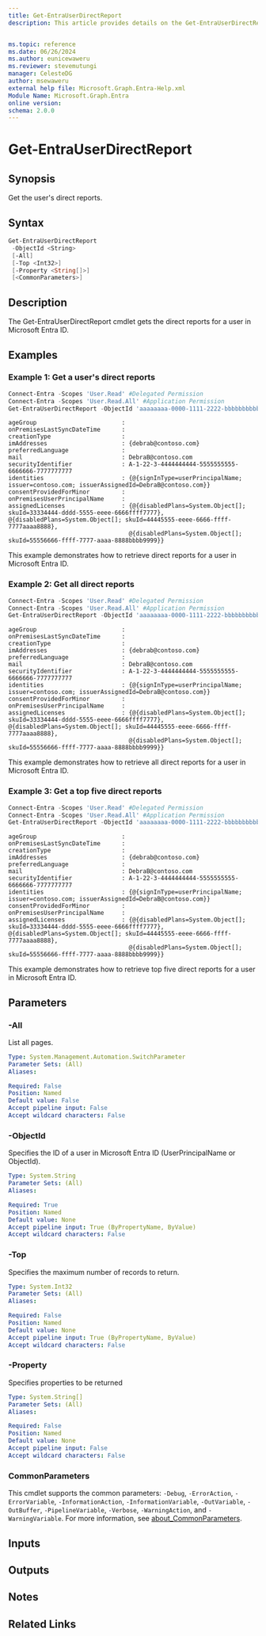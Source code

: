```yaml
---
title: Get-EntraUserDirectReport
description: This article provides details on the Get-EntraUserDirectReport command.


ms.topic: reference
ms.date: 06/26/2024
ms.author: eunicewaweru
ms.reviewer: stevemutungi
manager: CelesteDG
author: msewaweru
external help file: Microsoft.Graph.Entra-Help.xml
Module Name: Microsoft.Graph.Entra
online version:
schema: 2.0.0
---
```


# Get-EntraUserDirectReport

## Synopsis

Get the user's direct reports.

## Syntax

```powershell
Get-EntraUserDirectReport
 -ObjectId <String>
 [-All]
 [-Top <Int32>]
 [-Property <String[]>]
 [<CommonParameters>]
```

## Description

The Get-EntraUserDirectReport cmdlet gets the direct reports for a user in Microsoft Entra ID.

## Examples

### Example 1: Get a user's direct reports

```powershell
Connect-Entra -Scopes 'User.Read' #Delegated Permission
Connect-Entra -Scopes 'User.Read.All' #Application Permission
Get-EntraUserDirectReport -ObjectId 'aaaaaaaa-0000-1111-2222-bbbbbbbbbbbb'
```

```Output
ageGroup                        :
onPremisesLastSyncDateTime      :
creationType                    :
imAddresses                     : {debrab@contoso.com}
preferredLanguage               :
mail                            : DebraB@contoso.com
securityIdentifier              : A-1-22-3-4444444444-5555555555-6666666-7777777777
identities                      : {@{signInType=userPrincipalName; issuer=contoso.com; issuerAssignedId=DebraB@contoso.com}}
consentProvidedForMinor         :
onPremisesUserPrincipalName     :
assignedLicenses                : {@{disabledPlans=System.Object[]; skuId=33334444-dddd-5555-eeee-6666ffff7777}, @{disabledPlans=System.Object[]; skuId=44445555-eeee-6666-ffff-7777aaaa8888},
                                  @{disabledPlans=System.Object[]; skuId=55556666-ffff-7777-aaaa-8888bbbb9999}}
```

This example demonstrates how to retrieve direct reports for a user in Microsoft Entra ID.

### Example 2: Get all direct reports

```powershell
Connect-Entra -Scopes 'User.Read' #Delegated Permission
Connect-Entra -Scopes 'User.Read.All' #Application Permission
Get-EntraUserDirectReport -ObjectId 'aaaaaaaa-0000-1111-2222-bbbbbbbbbbbb' -All 
```

```output
ageGroup                        :
onPremisesLastSyncDateTime      :
creationType                    :
imAddresses                     : {debrab@contoso.com}
preferredLanguage               :
mail                            : DebraB@contoso.com
securityIdentifier              : A-1-22-3-4444444444-5555555555-6666666-7777777777
identities                      : {@{signInType=userPrincipalName; issuer=contoso.com; issuerAssignedId=DebraB@contoso.com}}
consentProvidedForMinor         :
onPremisesUserPrincipalName     :
assignedLicenses                : {@{disabledPlans=System.Object[]; skuId=33334444-dddd-5555-eeee-6666ffff7777}, @{disabledPlans=System.Object[]; skuId=44445555-eeee-6666-ffff-7777aaaa8888},
                                  @{disabledPlans=System.Object[]; skuId=55556666-ffff-7777-aaaa-8888bbbb9999}}
```

This example demonstrates how to retrieve all direct reports for a user in Microsoft Entra ID.

### Example 3: Get a top five direct reports

```powershell
Connect-Entra -Scopes 'User.Read' #Delegated Permission
Connect-Entra -Scopes 'User.Read.All' #Application Permission
Get-EntraUserDirectReport -ObjectId 'aaaaaaaa-0000-1111-2222-bbbbbbbbbbbb' -Top 5
```

```output
ageGroup                        :
onPremisesLastSyncDateTime      :
creationType                    :
imAddresses                     : {debrab@contoso.com}
preferredLanguage               :
mail                            : DebraB@contoso.com
securityIdentifier              : A-1-22-3-4444444444-5555555555-6666666-7777777777
identities                      : {@{signInType=userPrincipalName; issuer=contoso.com; issuerAssignedId=DebraB@contoso.com}}
consentProvidedForMinor         :
onPremisesUserPrincipalName     :
assignedLicenses                : {@{disabledPlans=System.Object[]; skuId=33334444-dddd-5555-eeee-6666ffff7777}, @{disabledPlans=System.Object[]; skuId=44445555-eeee-6666-ffff-7777aaaa8888},
                                  @{disabledPlans=System.Object[]; skuId=55556666-ffff-7777-aaaa-8888bbbb9999}}
```

This example demonstrates how to retrieve top five direct reports for a user in Microsoft Entra ID.

## Parameters

### -All

List all pages.

```yaml
Type: System.Management.Automation.SwitchParameter
Parameter Sets: (All)
Aliases:

Required: False
Position: Named
Default value: False
Accept pipeline input: False
Accept wildcard characters: False
```

### -ObjectId

Specifies the ID of a user in Microsoft Entra ID (UserPrincipalName or ObjectId).

```yaml
Type: System.String
Parameter Sets: (All)
Aliases:

Required: True
Position: Named
Default value: None
Accept pipeline input: True (ByPropertyName, ByValue)
Accept wildcard characters: False
```

### -Top

Specifies the maximum number of records to return.

```yaml
Type: System.Int32
Parameter Sets: (All)
Aliases:

Required: False
Position: Named
Default value: None
Accept pipeline input: True (ByPropertyName, ByValue)
Accept wildcard characters: False
```

### -Property

Specifies properties to be returned

```yaml
Type: System.String[]
Parameter Sets: (All)
Aliases:

Required: False
Position: Named
Default value: None
Accept pipeline input: False
Accept wildcard characters: False
```

### CommonParameters

This cmdlet supports the common parameters: `-Debug`, `-ErrorAction`, `-ErrorVariable`, `-InformationAction`, `-InformationVariable`, `-OutVariable`, `-OutBuffer`, `-PipelineVariable`, `-Verbose`, `-WarningAction`, and `-WarningVariable`. For more information, see [about_CommonParameters](https://go.microsoft.com/fwlink/?LinkID=113216).

## Inputs

## Outputs

## Notes

## Related Links
